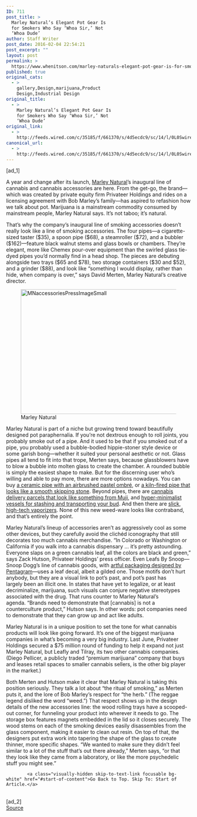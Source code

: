 ```yaml
---
ID: 711
post_title: >
  Marley Natural’s Elegant Pot Gear Is
  for Smokers Who Say ‘Whoa Sir,’ Not
  ‘Whoa Dude’
author: Staff Writer
post_date: 2016-02-04 22:54:21
post_excerpt: ""
layout: post
permalink: >
  https://www.whenitson.com/marley-naturals-elegant-pot-gear-is-for-smokers-who-say-whoa-sir-not-whoa-dude/
published: true
original_cats:
  - >
    gallery,Design,marijuana,Product
    Design,Industrial Design
original_title:
  - >
    Marley Natural’s Elegant Pot Gear Is
    for Smokers Who Say ‘Whoa Sir,’ Not
    ‘Whoa Dude’
original_link:
  - >
    http://feeds.wired.com/c/35185/f/661370/s/4d5ecdc9/sc/14/l/0L0Swired0N0C20A160C0A20Cmarley0Enaturals0Epot0Eproducts0Edont0Elook0Elike0Etypical0Eweed0Eware0C/story01.htm
canonical_url:
  - >
    http://feeds.wired.com/c/35185/f/661370/s/4d5ecdc9/sc/14/l/0L0Swired0N0C20A160C0A20Cmarley0Enaturals0Epot0Eproducts0Edont0Elook0Elike0Etypical0Eweed0Eware0C/story01.htm
---
```

 [ad_1]
<br><div id="start-of-content"><p>A year and change after its launch, <a href="https://www.marleynatural.com/" target="_blank">Marley Natural</a>’s inaugural line of cannabis and cannabis accessories are here. From the get-go, the brand—which was created by private equity firm Privateer Holdings and rides on a licensing agreement with Bob Marley’s family—has aspired to refashion how we talk about pot. Marijuana is a mainstream commodity consumed by mainstream people, Marley Natural says. It’s not taboo; it’s natural.</p>
<p>That’s why the company’s inaugural line of smoking accessories doesn’t really look like a line of smoking accessories. The four pipes—a cigarette-sized taster ($35), a spoon pipe ($68), a steamroller ($72), and a bubbler ($162)—feature black walnut stems and glass bowls or chambers. They’re elegant, more like Chemex pour-over equipment than the swirled glass tie-dyed pipes you’d normally find in a head shop. The pieces are debuting alongside two trays ($65 and $78), two storage containers ($30 and $52), and a grinder ($88), and look like “something I would display, rather than hide, when company is over,” says David Merten, Marley Natural’s creative director.</p>
<figure attachment_1969626="" class="wp-caption landscape alignnone fader relative" data-js="fader"><a href="http://www.wired.com/wp-content/uploads/2016/02/MNaccessoriesPressImageSmall.jpg"><img class="size-text-column-width wp-image-1969626" src="http://www.whenitson.com/wp-content/uploads/2016/02/Marley-Naturals-Elegant-Pot-Gear-Is-for-Smokers-Who-Say-Whoa-Sir-Not-Whoa-Dude.jpg" alt="MNaccessoriesPressImageSmall" width="482" height="339"/></a><figcaption class="wp-caption-text link-underline"><span class="credit link-underline-sm"><span aria-hidden="true" class="ui ui ui-photo inline-block ui-credit relative opacity-5 marg-r-micro"/> Marley Natural</span></figcaption></figure><p>Marley Natural is part of a niche but growing trend toward beautifully designed pot paraphernalia. If you’re not dextrous enough to roll joints, you probably smoke out of a pipe. And it used to be that if you smoked out of a pipe, you probably used a bubble-bodied hippie-stoner style device or some garish bong—whether it suited your personal aesthetic or not. Glass pipes all tend to fit into that trope, Merten says, because glassblowers have to blow a bubble into molten glass to create the chamber. A rounded bubble is simply the easiest shape to make. But for the discerning user who’s willing and able to pay more, there are more options nowadays. You can buy <a href="http://www.shop-tetra.com/collections/pipes/products/ombre-pipe?variant=10827447555" target="_blank">a ceramic pipe with an airbrushed pastel ombré</a>, or <a href="http://billowby.com/products/artisanal-ceramic-pipe-miwak" target="_blank">a kiln-fired pipe that looks like a smooth skipping stone</a>. Beyond pipes, there are <a href="https://www.potbox.com/" target="_blank">cannabis delivery parcels that look like something from Muji</a>, and <a href="http://thebureau.nyc/collections/all" target="_blank">hyper-minimalist vessels for stashing and transporting your bud</a>. And then there are <a href="http://www.wired.com/2014/04/high-tech" target="_blank">slick, high-tech vaporizers</a>. None of this new weed-ware looks like contraband, and that’s entirely the point.</p>



<p>Marley Natural’s lineup of accessories aren’t as aggressively cool as some other devices, but they carefully avoid the clichéd iconography that still decorates too much cannabis merchandise. “In Colorado or Washington or California if you walk into a cannabis dispensary … it’s pretty astounding. Everyone slaps on a green cannabis leaf, all the colors are black and green,” says Zack Hutson, Privateer Holdings’ press officer. Even Leafs By Snoop—Snoop Dogg’s line of cannabis goods, with <a href="http://www.wired.com/2015/11/snoop-doggs-pot-products-look-like-artisanal-chocolate/" target="_blank">artful packaging designed by Pentagram</a>—uses a leaf decal, albeit a gilded one. Those motifs don’t hurt anybody, but they are a visual link to pot’s past, and pot’s past has largely been an illicit one. In states that have yet to legalize, or at least decriminalize, marijuana, such visuals can conjure negative stereotypes associated with the drug. That runs counter to Marley Natural’s agenda. “Brands need to demonstrate that [cannabis] is not a counterculture product,” Hutson says. In other words: pot companies need to demonstrate that they can grow up and act like adults.</p>
<p>Marley Natural is in a unique position to set the tone for what cannabis products will look like going forward. It’s one of the biggest marijuana companies in what’s becoming a very big industry. Last June, Privateer Holdings secured a $75 million round of funding to help it expand not just Marley Natural, but Leafly and Tilray, its two other cannabis companies. (Diego Pellicer, a publicly traded “premium marijuana” company that buys and leases retail spaces to smaller cannabis sellers, is the other big player in the market.)</p>
<p>Both Merten and Hutson make it clear that Marley Natural is taking this position seriously. They talk a lot about “the ritual of smoking,” as Merten puts it, and the lore of Bob Marley’s respect for “the herb.” (The reggae legend disliked the word “weed.”) That respect shows up in the design details of the new accessories line: the wood rolling trays have a scooped-out corner, for funneling your product into wherever it needs to go. The storage box features magnets embedded in the lid so it closes securely. The wood stems on each of the smoking devices easily disassembles from the glass component, making it easier to clean out resin. On top of that, the designers put extra work into tapering the shape of the glass to create thinner, more specific shapes. “We wanted to make sure they didn’t feel similar to a lot of the stuff that’s out there already,” Merten says, “or that they look like they came from a laboratory, or like the more psychedelic stuff you might see.”</p>

			<a class="visually-hidden skip-to-text-link focusable bg-white" href="#start-of-content">Go Back to Top. Skip To: Start of Article.</a>

			
</div>
<br>[ad_2]
<br><a href="http://feeds.wired.com/c/35185/f/661370/s/4d5ecdc9/sc/14/l/0L0Swired0N0C20A160C0A20Cmarley0Enaturals0Epot0Eproducts0Edont0Elook0Elike0Etypical0Eweed0Eware0C/story01.htm">Source </a>